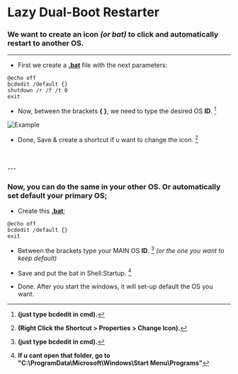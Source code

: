 # Lazy Dual-Boot Restarter
### We want to create an icon _(or bat)_ to click and automatically restart to another OS.
---

- First we create a **[.bat](https://github.com/gzmatte/Dual-Boot/releases/download/1/bat.bat)** file with the next parameters:

```
@echo off
bcdedit /default {}
shutdown /r /f /t 0
exit
```

- Now, between the brackets **{ }**, we need to type the desired OS **ID**. [^1]
[^1]: **(just type bcdedit in cmd).**

![Example](https://github.com/gzmatte/Dual-Boot/assets/117684932/04b9a821-99e3-4bb7-9242-3cf1bd5aec9d)

- Done, Save & create a shortcut if u want to change the icon. [^2]
[^2]: **(Right Click the Shortcut > Properties > Change Icon).**

</br> 
</br> 
---

### Now, you can do the same in your other OS. Or automatically set default your primary OS;

- Create this **[.bat](https://github.com/gzmatte/Dual-Boot/releases/download/1/start-bcd.bat)**;
```
@echo off
bcdedit /default {}
exit
```

- Between the brackets type your MAIN OS **ID**. [^1] _(or the one you want to keep default)_

- Save and put the bat in Shell:Startup. [^3]
   
[^3]: **If u cant open that folder, go to "C:\ProgramData\Microsoft\Windows\Start Menu\Programs"**

- Done. After you start the windows, it will set-up default the OS you want.


